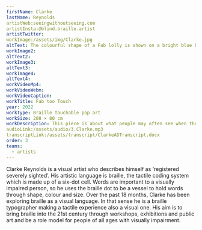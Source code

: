 ```yaml
---
firstName: Clarke
lastName: Reynolds
artistWeb:seeingwithoutseeing.com
artistInsta:@blind.braille.artist
artistTwitter:
workImage:/assets/img/Clarke.jpg
altText: The colourful shape of a Fab lolly is shown on a bright blue background. The image is made of braille in spots of different colours to show the lolly’s chocolate-dipped top, bands of red and white and the lolly’s stick. 
workImage2:
altText2:
workImage3:
altText3:
workImage4:
altText4:
workVideoMp4:
workVideoWebm:
workVideoCaption:
workTitle: Fab too Touch
year: 2022
workType: Braille touchable pop art 
workSize: 208 × 80 cm
workDescription: This piece is about what people may often see when they see a blind person: “Oh that person is blind, they cannot see anything”. But blindness is a spectrum and there is so much that people, and galleries, do not understand around sight loss. When people see the Fab ice lolly that’s all they see. But there’s so much more hidden in the image… “just like me…” says the artist. The Fab ice lolly can be touched by everyone, but only truly understood by those who read braille. For those who can’t there is an audio-description.
audioLink:/assets/audio/3.Clarke.mp3
transcriptLink:/assets/transcript/ClarkeADTranscript.docx
order: 3
teams:
  - artists
---
```


Clarke Reynolds is a visual artist who describes himself as ‘registered severely sighted’. His artistic language is braille, the tactile coding system which is made up of a six-dot cell. Words are important to a visually impaired person, so he uses the braille dot to be a vessel to hold words through shape, colour and size. Over the past 18 months, Clarke has been exploring braille as a visual language. In that sense he is a braille typographer making a tactile experience also a visual one. His aim is to bring braille into the 21st century through workshops, exhibitions and public art and be a role model for people of all ages with visually impairment. 

